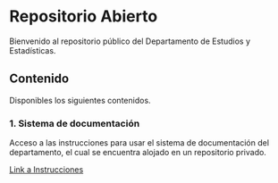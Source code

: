 # Repositorio Abierto

Bienvenido al repositorio público del Departamento de Estudios y Estadísticas.

## Contenido

Disponibles los siguientes contenidos.

### 1. Sistema de documentación

Acceso a las instrucciones para usar el sistema de documentación del departamento, el cual se encuentra alojado en un repositorio privado.

[Link a Instrucciones](https://github.com/Estudios-y-Estadisticas/Publico/blob/main/Instrucciones%20Documentacion.md)


